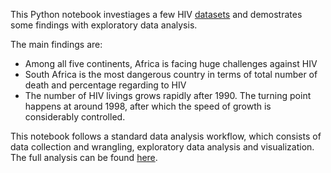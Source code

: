 This Python notebook investiages a few HIV [datasets](https://github.com/wctjerry/investigate-HIV-datasets/tree/master/dataset) and demostrates some findings with exploratory data analysis. 



The main findings are:

*  Among all five continents, Africa is facing huge challenges against HIV
* South Africa is the most dangerous country in terms of total number of death and percentage regarding to HIV
* The number of HIV livings grows rapidly after 1990. The turning point happens at around 1998, after which the speed of growth is considerably controlled.



This notebook follows a standard data analysis workflow, which consists of data collection and wrangling, exploratory data analysis and visualization. The full analysis can be found [here](https://wctjerry.github.io/investigate-HIV-datasets/investigate-HIV-datasets.html).
